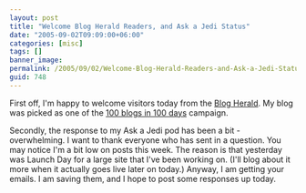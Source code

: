 ```yaml
---
layout: post
title: "Welcome Blog Herald Readers, and Ask a Jedi Status"
date: "2005-09-02T09:09:00+06:00"
categories: [misc]
tags: []
banner_image: 
permalink: /2005/09/02/Welcome-Blog-Herald-Readers-and-Ask-a-Jedi-Status
guid: 748
---
```


First off, I'm happy to welcome visitors today from the <a href="http://www.blogherald.com/">Blog Herald</a>. My blog was picked as one of the <a href="http://www.blogherald.com/2005/09/02/100-blogs-in-100-days-day-12-jedi-master/">100 blogs in 100 days</a> campaign. 

Secondly, the response to my Ask a Jedi pod has been a bit - overwhelming. I want to thank everyone who has sent in a question. You may notice I'm a bit low on posts this week. The reason is that yesterday was Launch Day for a large site that I've been working on. (I'll blog about it more when it actually goes live later on today.) Anyway, I am getting your emails. I am saving them, and I hope to post some responses up today.